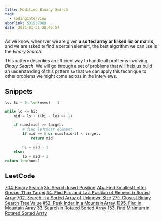 ```yaml
---
title: Modified Binary Search
tags:
  - CodingInterview
abbrlink: 581537989
date: 2021-01-31 20:46:57
---
```

As we know, whenever we are given **a sorted array or linked list or matrix**, and we are asked to find a certain element, the best algorithm we can use is the _Binary Search_.

This pattern describes an efficient way to handle all problems involving _Binary Search_. We will go through a set of problems that will help us build an understanding of this pattern so that we can apply this technique to other problems we might come across in the interviews.

## Snippets
```python
lo, hi = 0, len(nums) - 1

while lo <= hi:
    mid = lo + ((hi - lo) >> 1)
    
    if nums[mid] >= target:
        # find leftmost element
        if mid == 0 or nums[mid-1] < target:
            return mid
        
        hi = mid - 1
    else:
        lo = mid + 1
return len(nums)
```

## LeetCode
[704. Binary Search](https://leetcode.com/problems/binary-search/)
[35. Search Insert Position](https://leetcode.com/problems/search-insert-position/)
[744. Find Smallest Letter Greater Than Target](https://leetcode.com/problems/find-smallest-letter-greater-than-target/)
[34. Find First and Last Position of Element in Sorted Array](https://leetcode.com/problems/find-first-and-last-position-of-element-in-sorted-array/)
[702. Search in a Sorted Array of Unknown Size](https://leetcode.com/problems/search-in-a-sorted-array-of-unknown-size/)
[270. Closest Binary Search Tree Value](https://leetcode.com/problems/closest-binary-search-tree-value/)
[852. Peak Index in a Mountain Array](https://leetcode.com/problems/peak-index-in-a-mountain-array/)
[1095. Find in Mountain Array](https://leetcode.com/problems/find-in-mountain-array/)
[33. Search in Rotated Sorted Array](https://leetcode.com/problems/search-in-rotated-sorted-array/)
[153. Find Minimum in Rotated Sorted Array](https://leetcode.com/problems/find-minimum-in-rotated-sorted-array/)
